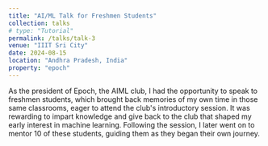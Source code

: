 ```yaml
---
title: "AI/ML Talk for Freshmen Students"
collection: talks
# type: "Tutorial"
permalink: /talks/talk-3
venue: "IIIT Sri City"
date: 2024-08-15
location: "Andhra Pradesh, India"
property: "epoch"
---
```


As the president of Epoch, the AIML club, I had the opportunity to speak to freshmen students, which brought back memories of my own time in those same classrooms, eager to attend the club's introductory session. It was rewarding to impart knowledge and give back to the club that shaped my early interest in machine learning. Following the session, I later went on to mentor 10 of these students, guiding them as they began their own journey.
